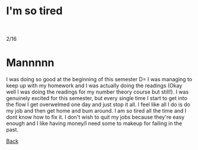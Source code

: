 
<h1>I'm so tired</h1>

<br/> 

2/16 <br/>

# Mannnnn
I was doing so good at the beginning of this semester D= 
I was managing to keep up with my homework and I was actually doing the readings (Okay well I was doing the readings for my number theory course but still!). I was genuinely excited for this semester, but every single time I start to get into the flow I get overwelmed one day and just stop it all. I feel like all I do is do my job and then get home and bum around. I am so tired all the time and I dont know how to fix it. I don't wish to quit my jobs because they're easy enough and I like having money/I need some to makeup for failing in the past. 

[Back](../BlogPage.md)
